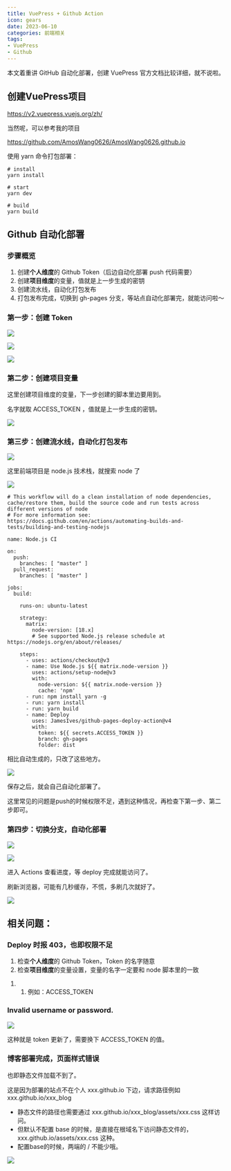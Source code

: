 ```yaml
---
title: VuePress + Github Action
icon: gears
date: 2023-06-10
categories: 前端相关
tags:
- VuePress
- Github
---
```



本文着重讲 GitHub 自动化部署，创建 VuePress 官方文档比较详细，就不说啦。

## 创建VuePress项目

<https://v2.vuepress.vuejs.org/zh/>

当然呢，可以参考我的项目

<https://github.com/AmosWang0626/AmosWang0626.github.io>

使用 yarn 命令打包部署：

```
# install
yarn install

# start
yarn dev

# build
yarn build
```

## Github 自动化部署

### 步骤概览

1.  创建**个人维度**的 Github Token（后边自动化部署 push 代码需要）
1.  创建**项目维度**的变量，值就是上一步生成的密钥
1.  创建流水线，自动化打包发布
1.  打包发布完成，切换到 gh-pages 分支，等站点自动化部署完，就能访问啦～

### 第一步：创建 Token

![](assets/vuepress_github/github_vuepress_01.png)

![](assets/vuepress_github/github_vuepress_02.png)

![](assets/vuepress_github/github_vuepress_03.png)

### 第二步：创建项目变量

这里创建项目维度的变量，下一步创建的脚本里边要用到。

名字就取 ACCESS_TOKEN ，值就是上一步生成的密钥。

![](assets/vuepress_github/github_vuepress_04.png)

### 第三步：创建流水线，自动化打包发布

![](assets/vuepress_github/github_vuepress_05.png)

这里前端项目是 node.js 技术栈，就搜索 node 了

![](assets/vuepress_github/github_vuepress_06.png)

```
# This workflow will do a clean installation of node dependencies, cache/restore them, build the source code and run tests across different versions of node
# For more information see: https://docs.github.com/en/actions/automating-builds-and-tests/building-and-testing-nodejs

name: Node.js CI

on:
  push:
    branches: [ "master" ]
  pull_request:
    branches: [ "master" ]

jobs:
  build:

    runs-on: ubuntu-latest

    strategy:
      matrix:
        node-version: [18.x]
        # See supported Node.js release schedule at https://nodejs.org/en/about/releases/

    steps:
      - uses: actions/checkout@v3
      - name: Use Node.js ${{ matrix.node-version }}
        uses: actions/setup-node@v3
        with:
          node-version: ${{ matrix.node-version }}
          cache: 'npm'
      - run: npm install yarn -g
      - run: yarn install
      - run: yarn build
      - name: Deploy
        uses: JamesIves/github-pages-deploy-action@v4
        with:
          token: ${{ secrets.ACCESS_TOKEN }}
          branch: gh-pages
          folder: dist
```

相比自动生成的，只改了这些地方。

![](assets/vuepress_github/github_vuepress_07.png)

保存之后，就会自己自动化部署了。

这里常见的问题是push的时候权限不足，遇到这种情况，再检查下第一步、第二步即可。

### 第四步：切换分支，自动化部署

![](assets/vuepress_github/github_vuepress_08.png)

![](assets/vuepress_github/github_vuepress_09.png)

进入 Actions 查看进度，等 deploy 完成就能访问了。

刷新浏览器，可能有几秒缓存，不慌，多刷几次就好了。

![](assets/vuepress_github/github_vuepress_10.png)

## 相关问题：

### Deploy 时报 403，也即权限不足

1.  检查**个人维度**的 Github Token，Token 的名字随意
1.  检查**项目维度**的变量设置，变量的名字一定要和 node 脚本里的一致

<!---->

1.  1.  例如：ACCESS_TOKEN

### Invalid username or password.

![](assets/vuepress_github/github_vuepress_11.png)

这种就是 token 更新了，需要换下 ACCESS_TOKEN 的值。

### 博客部署完成，页面样式错误

也即静态文件加载不到了。

这是因为部署的站点不在个人 xxx.github.io 下边，请求路径例如 xxx.github.io/xxx_blog

-   静态文件的路径也需要通过 xxx.github.io/xxx_blog/assets/xxx.css 这样访问。
-   但默认不配置 base 的时候，是直接在根域名下访问静态文件的，xxx.github.io/assets/xxx.css 这种。
-   配置base的时候，两端的 / 不能少哦。

![](assets/vuepress_github/github_vuepress_12.png)